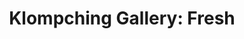 ---
attached_collection: collections/retail.md
attached_link: 
block_aspect_ratio: ratio-1x1
blog_block_cover: https://d1sf55qlb7p6hz.cloudfront.net/retail_fresh-blog-1_minus2020.jpg
blog_header: 
caption: The Changing Landscape of American Retail September 9 - October 10 
content: >-
  [_The_ _Changing_ _Landscape_ _of American
  Retail_](https://jesserieser.com/projects/changing-landscape-american-retail/)
  is on display through October 10th in the annual Fresh exhibition at
  [Klompching Gallery](https://www.klompching.com/about). The gallery has
  arranged a zoom panel with owners Debra Klompching and Darren Ching with
  virtual artist talks with myself and artist [Marcus
  Desieno](http://www.marcusdesieno.com/recognition-patterns) and you can
  register through eventbrite
  [here](https://www.eventbrite.com/e/fresh-2020-artist-talk-marcus-desieno-and-jesse-rieser-tickets-119802868605).


  Now in its 9th year, the FRESH Annual Exhibition is presented by the
  Klompching Gallery in New York. Only 5 photographers are selected for this
  exemplary exhibition, curated and presented to the highest standards by one of
  the leading contemporary art galleries, specializing in the exhibition and
  sale of emerging, mid-career and established artists working in the
  photographic arts.


  Beginning in 2015, The Changing Landscape of American Retail is an ongoing
  documentation of the shift from traditional brick-and-mortar locations where
  we once socialized and interacted with our community to the stark and generic
  essential for e-commerce. Like memories, familiar retail entities are fading
  away. Today, they stand as modern-day ruins and architectural artifacts.


  These works are an exercise of looking to the past and peering into the
  future, serving as a metaphor of how technology is accelerating cultural
  change in the modern world. I know you can’t fight change, but that doesn’t
  mean you can’t be sentimental.


  Celebrated in the _PDN Photo Annual_ and _Photolucida’s_ _Critical Mass_, you
  can learn more by visiting interviews on [_The Washington
  Post_](https://www.washingtonpost.com/photography/2019/11/22/photographing-retail-apocalypse/)_,_
  [_NPR_](https://kjzz.org/content/708344/changing-face-retail-through-camera-lens)_,_
  [_Architectural
  Digest_](https://www.architecturaldigest.com/story/jesse-rieser-retail-apocalypse)_,_
  [_Wired_](https://www.wired.com/story/photo-gallery-retail-apocalypse/)_,_
  [_Fast
  Company_](https://www.fastcompany.com/90230234/the-retail-apocalypse-in-pictures)_,_
  and [_Business
  Insider_](https://www.businessinsider.com/retail-apocalypse-american-landscape-jesse-rieser-photos-2018-12)_._
date: 
news_category:
  - exhibition
theme_color: "#D8F1AE"
title: "Klompching Gallery: Fresh"
seo:
  meta_description: 
  meta_title: 
post_blocks:
  - _bookshop_name: posts/media-element-static
    caption: 
    image: https://d1sf55qlb7p6hz.cloudfront.net/retail_fresh-blog-3.jpg
    width: '100'
  - _bookshop_name: posts/media-element-static
    caption: 
    image: https://d1sf55qlb7p6hz.cloudfront.net/retail_fresh-blog-5.jpg
    width: '50'
  - _bookshop_name: posts/media-element-static
    caption: 
    image: https://d1sf55qlb7p6hz.cloudfront.net/retail_fresh-blog-4.jpg
    width: '50'
  - _bookshop_name: posts/media-element-static
    caption: 
    image: https://d1sf55qlb7p6hz.cloudfront.net/retail_fresh-blog-6.jpg
    width: '50'
  - _bookshop_name: posts/media-element-static
    caption: 
    image: https://d1sf55qlb7p6hz.cloudfront.net/retail-15.jpg
    width: '50'
  - _bookshop_name: posts/media-element-static
    caption: 
    image: https://d1sf55qlb7p6hz.cloudfront.net/retail_fresh-blog-1.jpg
    width: '50'
  - _bookshop_name: posts/media-element-static
    caption: 
    image: https://d1sf55qlb7p6hz.cloudfront.net/retail_fresh-blog-2.jpg
    width: '50'
blog_slider:
  - _bookshop_name: posts/media-element-url
    image: https://d1sf55qlb7p6hz.cloudfront.net/retail_fresh-blog-1_minus2020.jpg
---